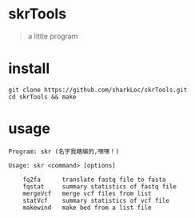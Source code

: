 # skrTools
> a little program

# install
```
git clone https://github.com/sharkLoc/skrTools.git
cd skrTools && make 
```

# usage
```
Program: skr (名字我瞎编的,嘿嘿！)

Usage: skr <command> [options]

	fq2fa      translate fastq file to fasta
	fqstat     summary statistics of fastq file
	mergeVcf   merge vcf files from list
	statVcf    summary statistics of vcf file
	makewind   make bed from a list file
```
